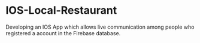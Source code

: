 # IOS-Local-Restaurant

Developing an IOS App which allows live communication among people who registered a account in the Firebase database. 
